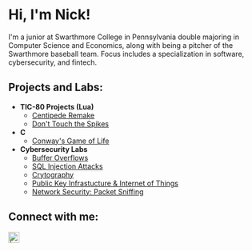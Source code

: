 <h1>Hi, I'm Nick! </h1>
I'm a junior at Swarthmore College in Pennsylvania double majoring in Computer Science and Economics, along with being a pitcher of the Swarthmore baseball team. Focus includes a specialization in software, cybersecurity, and fintech. 


<h2> Projects and Labs:</h2>

- <b>TIC-80 Projects (Lua)</b>
  - [Centipede Remake](https://github.com/nickbaldev/centipede-remake/tree/main)
  - [Don't Touch the Spikes]()
- <b>C</b>
  - [Conway's Game of Life](https://github.com/nickbaldev/Conways-GameOfLife-lab)
- <b>Cybersecurity Labs</b>
  - [Buffer Overflows](https://github.com/nickbaldev/Buffer-Overflows-Lab)
  - [SQL Injection Attacks]()
  - [Crytography]()
  - [Public Key Infrastucture & Internet of Things]()
  - [Network Security: Packet Sniffing]()



<h2> Connect with me:</h2>

[<img align="left" alt=" | LinkedIn" width="22px" src="https://cdn.jsdelivr.net/npm/simple-icons@v3/icons/linkedin.svg" />][linkedin]

[linkedin]: https://linkedin.com/in/
